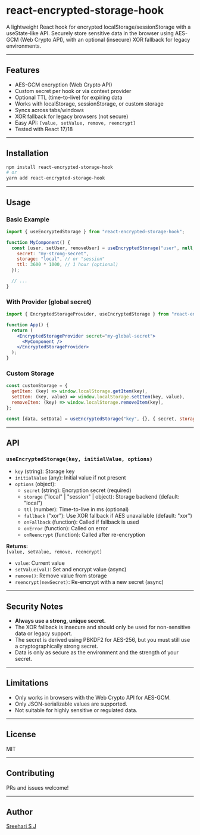 # react-encrypted-storage-hook

A lightweight React hook for encrypted localStorage/sessionStorage with a useState-like API. Securely store sensitive data in the browser using AES-GCM (Web Crypto API), with an optional (insecure) XOR fallback for legacy environments.

---

## Features

-  AES-GCM encryption (Web Crypto API)
-  Custom secret per hook or via context provider
-  Optional TTL (time-to-live) for expiring data
-  Works with localStorage, sessionStorage, or custom storage
-  Syncs across tabs/windows
-  XOR fallback for legacy browsers (not secure)
-  Easy API: `[value, setValue, remove, reencrypt]`
-  Tested with React 17/18

---

## Installation

```bash
npm install react-encrypted-storage-hook
# or
yarn add react-encrypted-storage-hook
```

---

## Usage

### Basic Example

```jsx
import { useEncryptedStorage } from "react-encrypted-storage-hook";

function MyComponent() {
  const [user, setUser, removeUser] = useEncryptedStorage("user", null, {
    secret: "my-strong-secret",
    storage: "local", // or "session"
    ttl: 3600 * 1000, // 1 hour (optional)
  });

  // ...
}
```

### With Provider (global secret)

```jsx
import { EncryptedStorageProvider, useEncryptedStorage } from "react-encrypted-storage-hook";

function App() {
  return (
    <EncryptedStorageProvider secret="my-global-secret">
      <MyComponent />
    </EncryptedStorageProvider>
  );
}
```

### Custom Storage

```js
const customStorage = {
  getItem: (key) => window.localStorage.getItem(key),
  setItem: (key, value) => window.localStorage.setItem(key, value),
  removeItem: (key) => window.localStorage.removeItem(key),
};

const [data, setData] = useEncryptedStorage("key", {}, { secret, storage: customStorage });
```

---

## API

### `useEncryptedStorage(key, initialValue, options)`

- `key` (string): Storage key
- `initialValue` (any): Initial value if not present
- `options` (object):
  - `secret` (string): Encryption secret (required)
  - `storage` ("local" | "session" | object): Storage backend (default: "local")
  - `ttl` (number): Time-to-live in ms (optional)
  - `fallback` ("xor"): Use XOR fallback if AES unavailable (default: "xor")
  - `onFallback` (function): Called if fallback is used
  - `onError` (function): Called on error
  - `onReencrypt` (function): Called after re-encryption

**Returns:**  
`[value, setValue, remove, reencrypt]`

- `value`: Current value
- `setValue(val)`: Set and encrypt value (async)
- `remove()`: Remove value from storage
- `reencrypt(newSecret)`: Re-encrypt with a new secret (async)

---

## Security Notes

- **Always use a strong, unique secret.**
- The XOR fallback is insecure and should only be used for non-sensitive data or legacy support.
- The secret is derived using PBKDF2 for AES-256, but you must still use a cryptographically strong secret.
- Data is only as secure as the environment and the strength of your secret.

---

## Limitations

- Only works in browsers with the Web Crypto API for AES-GCM.
- Only JSON-serializable values are supported.
- Not suitable for highly sensitive or regulated data.

---

## License

MIT

---

## Contributing

PRs and issues welcome!

---

## Author

[Sreehari S J](mailto:sjsreehari@gmail.com)
